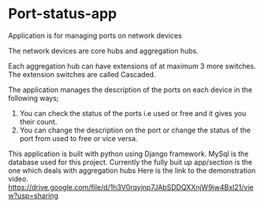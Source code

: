 # Port-status-app
Application is for managing ports on network devices

The network devices are core hubs and aggregation hubs.

Each aggregation hub can have extensions of at maximum 3 more switches. The extension switches are called Cascaded.

The application manages the description of the ports on each device in the following ways;

1) You can check the status of the ports i.e used or free and it gives you their count.
2) You can change the description on the port or change the status of the port from used to free or vice versa.

This application is built with python using Django framework. MySql is the database used for this project.
Currently the fully buit up app/section is the one which deals with aggregation hubs
Here is the link to the demonstration video. 
https://drive.google.com/file/d/1h3V0rqyjnp7JAbSDDQXXnjW9jw4BxI21/view?usp=sharing
